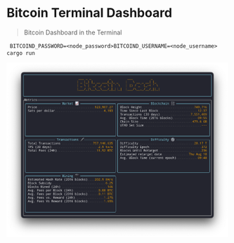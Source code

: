 # Bitcoin Terminal Dashboard
> Bitcoin Dashboard in the Terminal

```
 BITCOIND_PASSWORD=<node_password>BITCOIND_USERNAME=<node_username> cargo run
```

![Screenshot](screenshot_3.png)

